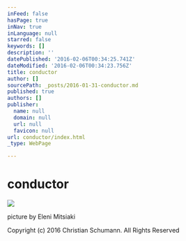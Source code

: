 ```yaml
---
inFeed: false
hasPage: true
inNav: true
inLanguage: null
starred: false
keywords: []
description: ''
datePublished: '2016-02-06T00:34:25.741Z'
dateModified: '2016-02-06T00:34:23.756Z'
title: conductor
author: []
sourcePath: _posts/2016-01-31-conductor.md
published: true
authors: []
publisher:
  name: null
  domain: null
  url: null
  favicon: null
url: conductor/index.html
_type: WebPage

---
```

# conductor
![](https://the-grid-user-content.s3-us-west-2.amazonaws.com/524279af-8c41-40dc-87f8-f1f22f3120dc.jpg)

picture by Eleni Mitsiaki

Copyright (c) 2016 Christian Schumann. All Rights Reserved